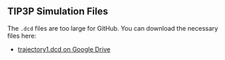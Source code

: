 ## TIP3P Simulation Files

The `.dcd` files are too large for GitHub. You can download the necessary files here:
- [trajectory1.dcd on Google Drive](https://drive.google.com/file/d/1p34ADGMuDSNN1pTgAfdsIMDgF17JHDrk/view?usp=sharing)

